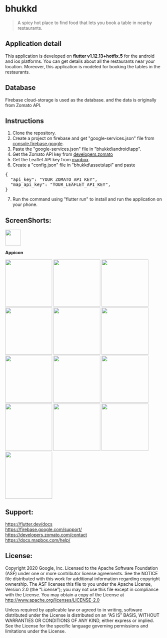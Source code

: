 # bhukkd 
> A spicy hot place to find food that lets you book a table in nearby restaurants.

## Application detail
This application is developed on **flutter v1.12.13+hotfix.5** for the android and ios platforms. You can get details about all the restaurants near your location. Moreover, this application is modeled for booking the tables in the restaurants.

## Database
Firebase cloud-storage is used as the database. and the data is originally from Zomato API.

## Instructions
1. Clone the repository.
2. Create a project on firebase and get "google-services.json" file from <a href="https://console.firebase.google.com/" width="250">  console.firebase.google</a>.
3. Paste the "google-services.json" file in "bhukkd\android\app\".
4. Get the Zomato API key from <a href="https://developers.zomato.com/api" width="250">developers.zomato</a>
5. Get the Leaflet API key from <a href="https://account.mapbox.com" width="250">mapbox</a>.
6. Create a "config.json" file in "bhukkd\assets\api\" and paste
<pre>
{
  "api_key": "YOUR_ZOMATO_API_KEY",
  "map_api_key": "YOUR_LEAFLET_API_KEY",
}
</pre>
7. Run the command using "flutter run" to install and run the application on your phone.
  

## ScreenShorts:
<p float="left">
  <a href="https://imgur.com/Mw28Pwg.jpg"><img src="https://imgur.com/Mw28Pwg.jpg" width="50"></a>
<p><b>Appicon</b></p>

<a href="https://imgur.com/cWxq960.jpg"><img src="https://imgur.com/cWxq960.jpg" width="150"></a>
<a href="https://imgur.com/WJRrqvy.jpg"><img src="https://imgur.com/WJRrqvy.jpg" width="150"></a>
<a href="https://imgur.com/ycKclUZ.jpg"><img src="https://imgur.com/ycKclUZ.jpg" width="150"></a>
<a href="https://imgur.com/rZE7Ubs.jpg"><img src="https://imgur.com/rZE7Ubs.jpg" width="150"></a>
<a href="https://imgur.com/1McLdae.jpg"><img src="https://imgur.com/1McLdae.jpg" width="150"></a>
<a href="https://imgur.com/U3lRLIl.jpg"><img src="https://imgur.com/U3lRLIl.jpg" width="150"></a>
<a href="https://imgur.com/6CKSOAT.jpg"><img src="https://imgur.com/6CKSOAT.jpg" width="150"></a>
<a href="https://imgur.com/aMTWTF4.jpg"><img src="https://imgur.com/aMTWTF4.jpg" width="150"></a>
<a href="https://imgur.com/8VCvgQR.jpg"><img src="https://imgur.com/8VCvgQR.jpg" width="150"></a>
<a href="https://imgur.com/4oKQUQm.jpg"><img src="https://imgur.com/4oKQUQm.jpg" width="150"></a>
<a href="https://imgur.com/jjsRiEg.jpg"><img src="https://imgur.com/jjsRiEg.jpg" width="150"></a>
<a href="https://imgur.com/gQvAl9r.jpg"><img src="https://imgur.com/gQvAl9r.jpg" width="150"></a>
<a href="https://imgur.com/yBMvPe3.jpg"><img src="https://imgur.com/yBMvPe3.jpg" width="150"></a>
</p>

## Support:
https://flutter.dev/docs
<br>
https://firebase.google.com/support/
<br>
https://developers.zomato.com/contact
<br>
https://docs.mapbox.com/help/

## License:
Copyright 2020 Google, Inc. Licensed to the Apache Software Foundation (ASF) under one or more contributor license agreements. See the NOTICE file distributed with this work for additional information regarding copyright ownership. The ASF licenses this file to you under the Apache License, Version 2.0 (the “License”); you may not use this file except in compliance with the License. You may obtain a copy of the License at http://www.apache.org/licenses/LICENSE-2.0

Unless required by applicable law or agreed to in writing, software distributed under the License is distributed on an “AS IS” BASIS, WITHOUT WARRANTIES OR CONDITIONS OF ANY KIND, either express or implied. See the License for the specific language governing permissions and limitations under the License.
